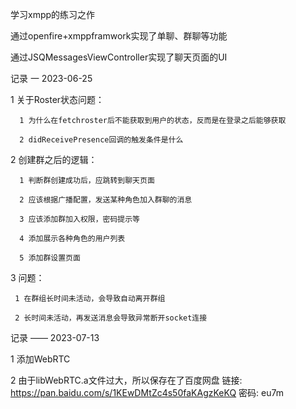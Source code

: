 学习xmpp的练习之作

通过openfire+xmppframwork实现了单聊、群聊等功能

通过JSQMessagesViewController实现了聊天页面的UI

记录 一 2023-06-25

1 关于Roster状态问题： 

      1 为什么在fetchroster后不能获取到用户的状态，反而是在登录之后能够获取
      
      2 didReceivePresence回调的触发条件是什么
      
2 创建群之后的逻辑：

      1 判断群创建成功后，应跳转到聊天页面 
      
      2 应该根据广播配置，发送某种角色加入群聊的消息 
      
      3 应该添加群加入权限，密码提示等 
      
      4 添加展示各种角色的用户列表 
      
      5 添加群设置页面 
      
3 问题： 

     1 在群组长时间未活动，会导致自动离开群组 
     
     2 长时间未活动，再发送消息会导致异常断开socket连接 

记录 —— 2023-07-13

1 添加WebRTC

2 由于libWebRTC.a文件过大，所以保存在了百度网盘
       链接: https://pan.baidu.com/s/1KEwDMtZc4s50faKAgzKeKQ  密码: eu7m
